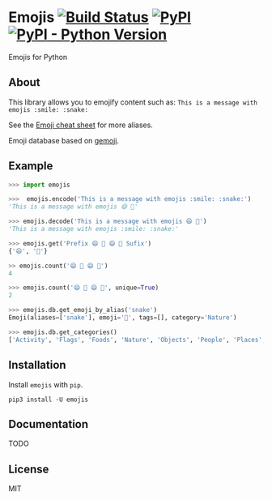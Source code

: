 # Emojis [![Build Status](https://travis-ci.org/alexandrevicenzi/emojis.svg?branch=master)](https://travis-ci.org/alexandrevicenzi/emojis) [![PyPI](https://img.shields.io/pypi/v/emojis.svg)](https://pypi.org/project/emojis/) [![PyPI - Python Version](https://img.shields.io/pypi/pyversions/emojis.svg)](https://pypi.org/project/emojis/)

Emojis for Python

## About

This library allows you to emojify content such as: `This is a message with emojis :smile: :snake:`

See the [Emoji cheat sheet](http://www.emoji-cheat-sheet.com/) for more aliases.

Emoji database based on [gemoji](https://github.com/github/gemoji).

## Example

```python
>>> import emojis

>>>  emojis.encode('This is a message with emojis :smile: :snake:')
'This is a message with emojis 😄 🐍'

>>> emojis.decode('This is a message with emojis 😄 🐍')
'This is a message with emojis :smile: :snake:'

>>> emojis.get('Prefix 😄 🐍 😄 🐍 Sufix')
{'😄', '🐍'}

>> emojis.count('😄 🐍 😄 🐍')
4

>>> emojis.count('😄 🐍 😄 🐍', unique=True)
2

>>> emojis.db.get_emoji_by_alias('snake')
Emoji(aliases=['snake'], emoji='🐍', tags=[], category='Nature')

>>> emojis.db.get_categories()
['Activity', 'Flags', 'Foods', 'Nature', 'Objects', 'People', 'Places', 'Symbols']
```

## Installation

Install `emojis` with `pip`.

`pip3 install -U emojis`

## Documentation

TODO

## License

MIT
